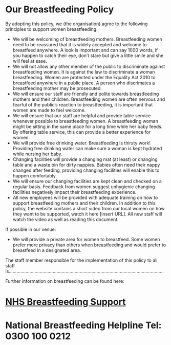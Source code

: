 
# Our Breastfeeding Policy

By adopting this policy, we (the organisation) agree to the following principles to support women breastfeeding.
- We will be welcoming of breastfeeding mothers.
    Breastfeeding women need to be reassured that it is widely accepted and
    welcome to breastfeed anywhere. A look is important and can say 1000 words, if
    you happen to catch their eye, don’t stare but give a little smile and she will feel
    at ease.
- We will not allow any other member of the public to discriminate against breastfeeding women.
    It is against the law to discriminate a woman breastfeeding. Women are protected
    under the Equality Act 2010 to breastfeed anywhere in a public place. A person
    who discrimates a breastfeeding mother may be prosecuted.
- We will ensure our staff are friendly and polite towards breastfeeding
   mothers and their children.
    Breastfeeding women are often nervous and fearful of the public’s
    reaction to breastfeeding, it is important that women are made to feel
    welcome.
- We will ensure that our staff are helpful and provide table service whenever possible to breastfeeding women.
    A breastfeeding woman might be sitting in the same place for a long
    time while her baby feeds. By offering table service, this can provide a
    better experience for women.
- We will provide free drinking water.
    Breastfeeding is thirsty work! Providing free drinking water can make
    sure a woman is kept hydrated while nursing her baby.
- Changing facilities will provide a changing mat (at least) or changing table and a waste bin for dirty nappies.
    Babies often need their nappy changed after feeding, providing
    changing facilities will enable this to happen comfortably.
- We will ensure our changing facilities are kept clean and checked on a
    regular basis. Feedback from women suggest unhygienic changing facilities
    negatively impact their breastfeeding experience.
- All new employees will be provided with adequate training on how to support breastfeeding mothers and their children.
    In addition to this policy, the website contains a short video from our
    local women on how they want to be supported, watch it here [insert
    URL]. All new staff will watch the video as well as reading this
    document.

If possible in our venue:

- We will provide a private area for women to breastfeed.
    Some women prefer more privacy than others when breastfeeding
    and would prefer to breastfeed in a designated area.

The staff member responsible for the implementation of this policy to all staff is........................................................................................................................

Further information on breastfeeding can be found here:
# [NHS Breastfeeding Support](https://www.nhs.uk/conditions/pregnancy-and-baby/breastfeeding-help-support/)
# National Breastfeeding Helpline Tel: 0300 100 0212
